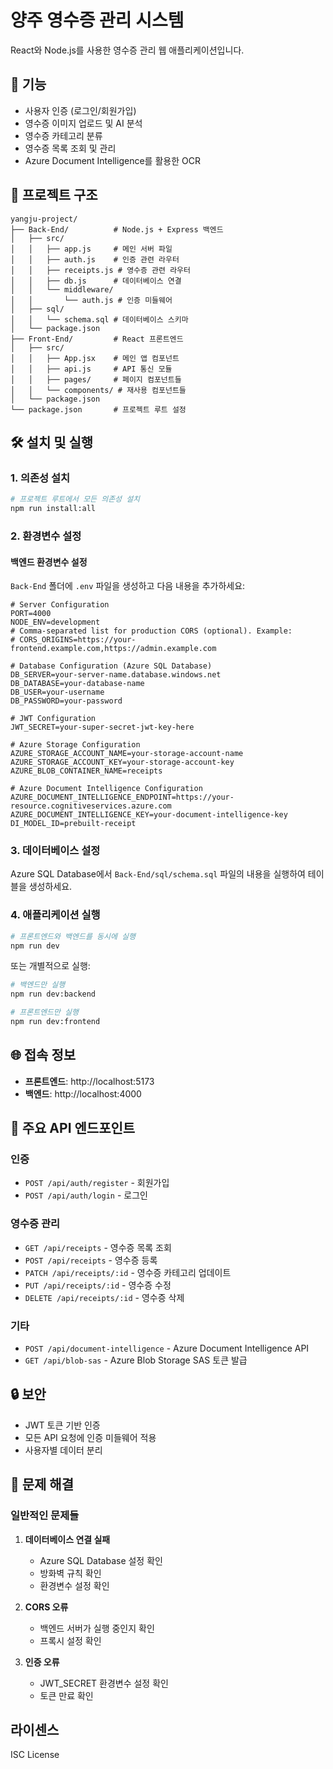 # 양주 영수증 관리 시스템

React와 Node.js를 사용한 영수증 관리 웹 애플리케이션입니다.

## 🚀 기능

- 사용자 인증 (로그인/회원가입)
- 영수증 이미지 업로드 및 AI 분석
- 영수증 카테고리 분류
- 영수증 목록 조회 및 관리
- Azure Document Intelligence를 활용한 OCR

## 📁 프로젝트 구조

```
yangju-project/
├── Back-End/          # Node.js + Express 백엔드
│   ├── src/
│   │   ├── app.js     # 메인 서버 파일
│   │   ├── auth.js    # 인증 관련 라우터
│   │   ├── receipts.js # 영수증 관련 라우터
│   │   ├── db.js      # 데이터베이스 연결
│   │   └── middleware/
│   │       └── auth.js # 인증 미들웨어
│   ├── sql/
│   │   └── schema.sql # 데이터베이스 스키마
│   └── package.json
├── Front-End/         # React 프론트엔드
│   ├── src/
│   │   ├── App.jsx    # 메인 앱 컴포넌트
│   │   ├── api.js     # API 통신 모듈
│   │   ├── pages/     # 페이지 컴포넌트들
│   │   └── components/ # 재사용 컴포넌트들
│   └── package.json
└── package.json       # 프로젝트 루트 설정
```

## 🛠️ 설치 및 실행

### 1. 의존성 설치

```bash
# 프로젝트 루트에서 모든 의존성 설치
npm run install:all
```

### 2. 환경변수 설정

#### 백엔드 환경변수 설정
`Back-End` 폴더에 `.env` 파일을 생성하고 다음 내용을 추가하세요:

```env
# Server Configuration
PORT=4000
NODE_ENV=development
# Comma-separated list for production CORS (optional). Example:
# CORS_ORIGINS=https://your-frontend.example.com,https://admin.example.com

# Database Configuration (Azure SQL Database)
DB_SERVER=your-server-name.database.windows.net
DB_DATABASE=your-database-name
DB_USER=your-username
DB_PASSWORD=your-password

# JWT Configuration
JWT_SECRET=your-super-secret-jwt-key-here

# Azure Storage Configuration
AZURE_STORAGE_ACCOUNT_NAME=your-storage-account-name
AZURE_STORAGE_ACCOUNT_KEY=your-storage-account-key
AZURE_BLOB_CONTAINER_NAME=receipts

# Azure Document Intelligence Configuration
AZURE_DOCUMENT_INTELLIGENCE_ENDPOINT=https://your-resource.cognitiveservices.azure.com
AZURE_DOCUMENT_INTELLIGENCE_KEY=your-document-intelligence-key
DI_MODEL_ID=prebuilt-receipt
```

### 3. 데이터베이스 설정

Azure SQL Database에서 `Back-End/sql/schema.sql` 파일의 내용을 실행하여 테이블을 생성하세요.

### 4. 애플리케이션 실행

```bash
# 프론트엔드와 백엔드를 동시에 실행
npm run dev
```

또는 개별적으로 실행:

```bash
# 백엔드만 실행
npm run dev:backend

# 프론트엔드만 실행
npm run dev:frontend
```

## 🌐 접속 정보

- **프론트엔드**: http://localhost:5173
- **백엔드**: http://localhost:4000

## 🔧 주요 API 엔드포인트

### 인증
- `POST /api/auth/register` - 회원가입
- `POST /api/auth/login` - 로그인

### 영수증 관리
- `GET /api/receipts` - 영수증 목록 조회
- `POST /api/receipts` - 영수증 등록
- `PATCH /api/receipts/:id` - 영수증 카테고리 업데이트
- `PUT /api/receipts/:id` - 영수증 수정
- `DELETE /api/receipts/:id` - 영수증 삭제

### 기타
- `POST /api/document-intelligence` - Azure Document Intelligence API
- `GET /api/blob-sas` - Azure Blob Storage SAS 토큰 발급

## 🔒 보안

- JWT 토큰 기반 인증
- 모든 API 요청에 인증 미들웨어 적용
- 사용자별 데이터 분리

## 🐛 문제 해결

### 일반적인 문제들

1. **데이터베이스 연결 실패**
   - Azure SQL Database 설정 확인
   - 방화벽 규칙 확인
   - 환경변수 설정 확인

2. **CORS 오류**
   - 백엔드 서버가 실행 중인지 확인
   - 프록시 설정 확인

3. **인증 오류**
   - JWT_SECRET 환경변수 설정 확인
   - 토큰 만료 확인

## 라이센스

ISC License
